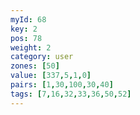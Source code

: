 ```yaml
---
myId: 68
key: 2
pos: 78
weight: 2
category: user
zones: [50]
value: [337,5,1,0]
pairs: [1,30,100,30,40]
tags: [7,16,32,33,36,50,52]
---
```

